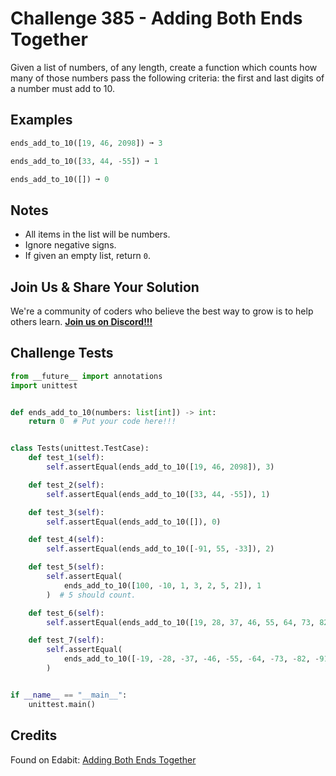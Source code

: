 # Challenge 385 - Adding Both Ends Together

Given a list of numbers, of any length, create a function which counts how many of those numbers pass the following criteria: the first and last digits of a number must add to 10.

## Examples
```python
ends_add_to_10([19, 46, 2098]) ➞ 3

ends_add_to_10([33, 44, -55]) ➞ 1

ends_add_to_10([]) ➞ 0
```
## Notes

- All items in the list will be numbers.
- Ignore negative signs.
- If given an empty list, return `0`.

## Join Us & Share Your Solution

We're a community of coders who believe the best way to grow is to help others learn. **[Join us on Discord!!!]("https"://discord.gg/sfHykntuGy)**

## Challenge Tests
```python
from __future__ import annotations
import unittest


def ends_add_to_10(numbers: list[int]) -> int:
    return 0  # Put your code here!!!


class Tests(unittest.TestCase):
    def test_1(self):
        self.assertEqual(ends_add_to_10([19, 46, 2098]), 3)

    def test_2(self):
        self.assertEqual(ends_add_to_10([33, 44, -55]), 1)

    def test_3(self):
        self.assertEqual(ends_add_to_10([]), 0)

    def test_4(self):
        self.assertEqual(ends_add_to_10([-91, 55, -33]), 2)

    def test_5(self):
        self.assertEqual(
            ends_add_to_10([100, -10, 1, 3, 2, 5, 2]), 1
        )  # 5 should count.

    def test_6(self):
        self.assertEqual(ends_add_to_10([19, 28, 37, 46, 55, 64, 73, 82, 91]), 9)

    def test_7(self):
        self.assertEqual(
            ends_add_to_10([-19, -28, -37, -46, -55, -64, -73, -82, -91]), 9
        )


if __name__ == "__main__":
    unittest.main()
```
## Credits

Found on Edabit: [Adding Both Ends Together](https://edabit.com/challenge/en35WbjkDF9ej59FW)
